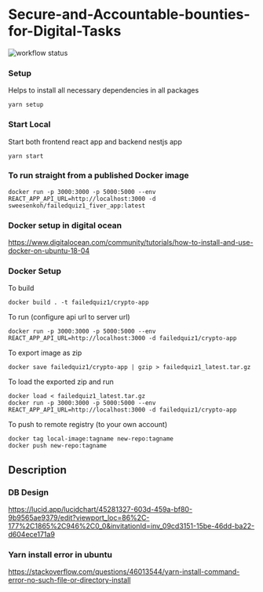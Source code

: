 # Secure-and-Accountable-bounties-for-Digital-Tasks

![workflow status](https://github.com/Failed-Quiz-1/Secure-and-Accountable-bounties-for-Digital-Tasks/actions/workflows/docker-image.yml/badge.svg)

### Setup
Helps to install all necessary dependencies in all packages
```
yarn setup
```

### Start Local
Start both frontend react app and backend nestjs app
```
yarn start
```

### To run straight from a published Docker image
```
docker run -p 3000:3000 -p 5000:5000 --env REACT_APP_API_URL=http://localhost:3000 -d sweesenkoh/failedquiz1_fiver_app:latest
```

### Docker setup in digital ocean
https://www.digitalocean.com/community/tutorials/how-to-install-and-use-docker-on-ubuntu-18-04

### Docker Setup
To build
```
docker build . -t failedquiz1/crypto-app
```
To run (configure api url to server url)
```
docker run -p 3000:3000 -p 5000:5000 --env REACT_APP_API_URL=http://localhost:3000 -d failedquiz1/crypto-app
```
To export image as zip
```
docker save failedquiz1/crypto-app | gzip > failedquiz1_latest.tar.gz
```
To load the exported zip and run
```
docker load < failedquiz1_latest.tar.gz 
docker run -p 3000:3000 -p 5000:5000 --env REACT_APP_API_URL=http://localhost:3000 -d failedquiz1/crypto-app
```
To push to remote registry (to your own account)
```
docker tag local-image:tagname new-repo:tagname
docker push new-repo:tagname
```


## Description

### DB Design
https://lucid.app/lucidchart/45281327-603d-459a-bf80-9b9565ae9379/edit?viewport_loc=86%2C-177%2C1865%2C946%2C0_0&invitationId=inv_09cd3151-15be-46dd-ba22-d604ece171a9

### Yarn install error in ubuntu
https://stackoverflow.com/questions/46013544/yarn-install-command-error-no-such-file-or-directory-install
